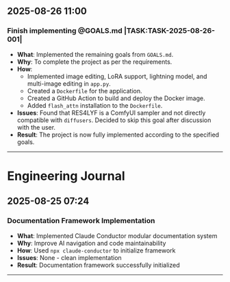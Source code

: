 ## 2025-08-26 11:00

### Finish implementing @GOALS.md |TASK:TASK-2025-08-26-001|
- **What**: Implemented the remaining goals from `GOALS.md`.
- **Why**: To complete the project as per the requirements.
- **How**: 
    - Implemented image editing, LoRA support, lightning model, and multi-image editing in `app.py`.
    - Created a `Dockerfile` for the application.
    - Created a GitHub Action to build and deploy the Docker image.
    - Added `flash_attn` installation to the `Dockerfile`.
- **Issues**: Found that RES4LYF is a ComfyUI sampler and not directly compatible with `diffusers`. Decided to skip this goal after discussion with the user.
- **Result**: The project is now fully implemented according to the specified goals.

---

# Engineering Journal

## 2025-08-25 07:24

### Documentation Framework Implementation
- **What**: Implemented Claude Conductor modular documentation system
- **Why**: Improve AI navigation and code maintainability
- **How**: Used `npx claude-conductor` to initialize framework
- **Issues**: None - clean implementation
- **Result**: Documentation framework successfully initialized

---

